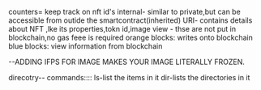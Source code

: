counters= keep track on nft id's
internal- similar to private,but can be accessible from outide the smartcontract(inherited)
URI- contains details about NFT ,lke its properties,tokn id,image
view - thse are not put in blockchain,no gas feee is required
orange blocks: writes onto blockchain
blue blocks: view information from blockchain

--ADDING IFPS FOR IMAGE MAKES YOUR IMAGE LITERALLY FROZEN.

direcotry-- commands::::
ls-list the items in it
dir-lists the directories in it
